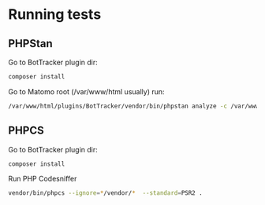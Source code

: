 # Running tests

## PHPStan

Go to BotTracker plugin dir:

```bash
composer install
```

Go to Matomo root (/var/www/html usually) run:

```bash
/var/www/html/plugins/BotTracker/vendor/bin/phpstan analyze -c /var/www/html/plugins/BotTracker/tests/phpstan.neon --level=1 /var/www/html/plugins/BotTracker
```

## PHPCS

Go to BotTracker plugin dir:

```bash
composer install
```

Run PHP Codesniffer

```bash
vendor/bin/phpcs --ignore=*/vendor/*  --standard=PSR2 .
```
